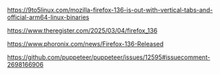 https://9to5linux.com/mozilla-firefox-136-is-out-with-vertical-tabs-and-official-arm64-linux-binaries

https://www.theregister.com/2025/03/04/firefox_136

https://www.phoronix.com/news/Firefox-136-Released

https://github.com/puppeteer/puppeteer/issues/12595#issuecomment-2698166906
